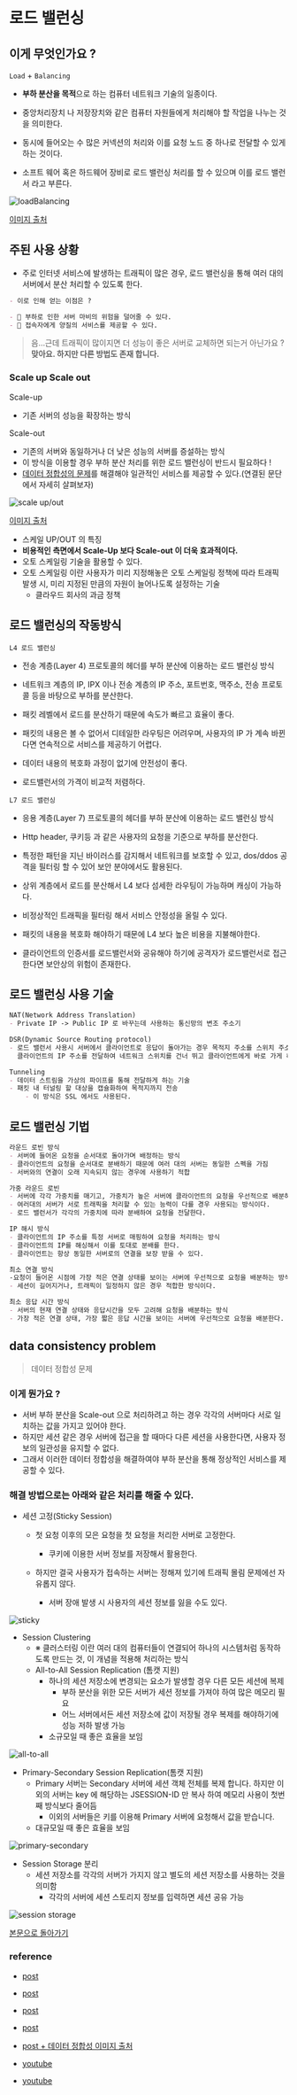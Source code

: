 # 로드 밸런싱

## 이게 무엇인가요 ?

`Load` + `Balancing`

- **부하 분산을 목적**으로 하는 컴퓨터 네트워크 기술의 일종이다.

- 중앙처리장치 나 저장장치와 같은 컴퓨터 자원들에게 처리해야 할 작업을 나누는 것을 의미한다.

- 동시에 들어오는 수 많은 커넥션의 처리와 이를 요청 노드 중 하나로 전달할 수 있게 하는 것이다.

- 소프트 웨어 혹은 하드웨어 장비로 로드 밸런싱 처리를 할 수 있으며 이를 로드 밸런서 라고 부른다.

![loadBalancing](https://user-images.githubusercontent.com/49216939/185589574-8a297aaf-785a-40f1-9852-4ea3570c60eb.png)

[이미지 출처](https://tecoble.techcourse.co.kr/post/2021-11-07-load-balancing/)

## 주된 사용 상황
- 주로 인터넷 서비스에 발생하는 트래픽이 많은 경우, 로드 밸런싱을 통해 여러 대의 서버에서 분산 처리할 수 있도록 한다.

```markdown
- 이로 인해 얻는 이점은 ?

- 🤞 부하로 인한 서버 마비의 위험을 덜어줄 수 있다.
- 🤞 접속자에게 양질의 서비스를 제공할 수 있다.
```

> 음...근데 트래픽이 많이지면 더 성능이 좋은 서버로 교체하면 되는거 아닌가요 ?
> **맞아요. 하지만 다른 방법도 존재 합니다.**

### Scale up Scale out
Scale-up
- 기존 서버의 성능을 확장하는 방식

Scale-out
- 기존의 서버와 동일하거나 더 낮은 성능의 서버를 증설하는 방식
- 이 방식을 이용할 경우 부하 분산 처리를 위한 로드 밸런싱이 반드시 필요하다 !
- [데이터 정합성의 문제](#data-consistency-problem)를 해결해야 일관적인 서비스를 제공할 수 있다.(연결된 문단에서 자세히 살펴보자)

![scale up/out](https://user-images.githubusercontent.com/49216939/185591584-b7c6f23c-3378-45e7-b8a0-708112afed14.png)

[이미지 출처](https://hooni.net/95321)

- 스케일 UP/OUT 의 특징
- **비용적인 측면에서 Scale-Up 보다 Scale-out 이 더욱 효과적이다.**
- 오토 스케일링 기술을 활용할 수 있다.
- 오토 스케일링 이란 사용자가 미리 지정해놓은 오토 스케일링 정책에 따라 트래픽 발생 시, 미리 지정된 만큼의 자원이 늘어나도록 설정하는 기술
    - 클라우드 회사의 과금 정책
    
## 로드 밸런싱의 작동방식

`L4 로드 밸런싱`

- 전송 계층(Layer 4) 프로토콜의 헤더를 부하 분산에 이용하는 로드 밸런싱 방식
- 네트워크 계층의 IP, IPX 이나 전송 계층의 IP 주소, 포트번호, 맥주소, 전송 프로토콜 등을 바탕으로 부하를 분산한다.

- 패킷 레벨에서 로드를 분산하기 때문에 속도가 빠르고 효율이 좋다.
- 패킷의 내용은 볼 수 없어서 디테일한 라우팅은 어려우며, 사용자의 IP 가 계속 바뀐다면 연속적으로 서비스를 제공하기 어렵다.
- 데이터 내용의 복호화 과정이 없기에 안전성이 좋다.
- 로드밸런서의 가격이 비교적 저렴하다.


`L7 로드 밸런싱`

- 응용 계층(Layer 7) 프로토콜의 헤더를 부하 분산에 이용하는 로드 밸런싱 방식
- Http header, 쿠키등 과 같은 사용자의 요청을 기준으로 부하를 분산한다.
- 특정한 패턴을 지닌 바이러스를 감지해서 네트워크를 보호할 수 있고, dos/ddos 공격을 필터링 할 수 있어 보안 분야에서도 활용된다.

- 상위 계층에서 로드를 분산해서 L4 보다 섬세한 라우팅이 가능하며 캐싱이 가능하다.
- 비정상적인 트래픽을 필터링 해서 서비스 안정성을 올릴 수 있다.
- 패킷의 내용을 복호화 해야하기 때문에 L4 보다 높은 비용을 지불해야한다.
- 클라이언트의 인증서를 로드밸런서와 공유해야 하기에 공격자가 로드밸런서로 접근한다면 보안상의 위험이 존재한다.

## 로드 밸런싱 사용 기술
```markdown
NAT(Network Address Translation)
- Private IP -> Public IP 로 바꾸는데 사용하는 통신망의 변조 주소기
```

```markdown
DSR(Dynamic Source Routing protocol)
- 로드 밸런서 사용시 서버에서 클라이언트로 응답이 돌아가는 경우 목적지 주소를 스위치 주소의 IP 가 아닌 
  클라이언트의 IP 주소를 전달하여 네트워크 스위치를 건너 뛰고 클라이언트에게 바로 가게 하는 기술
```
```markdown
Tunneling
- 데이터 스트림을 가상의 파이프를 통해 전달하게 하는 기술
- 패킷 내 터널링 할 대상을 캡슐화하여 목적지까지 전송
    - 이 방식은 SSL 에서도 사용된다.
```

## 로드 밸런싱 기법
```markdown
라운드 로빈 방식
- 서버에 들어온 요청을 순서대로 돌아가며 배정하는 방식
- 클라이언트의 요청을 순서대로 분배하기 때문에 여러 대의 서버는 동일한 스펙을 가짐 
- 서버와의 연결이 오래 지속되지 않는 경우에 사용하기 적합
```
```markdown
가중 라운드 로빈
- 서버에 각각 가중치를 매기고, 가중치가 높은 서버에 클라이언트의 요청을 우선적으로 배분하는 방식
- 여러대의 서버가 서로 트래픽을 처리할 수 있는 능력이 다를 경우 사용되는 방식이다.
- 로드 밸런서가 각각의 가중치에 따라 분배하여 요청을 전달한다.
```
```markdown
IP 해시 방식
- 클라이언트의 IP 주소를 특정 서버로 매핑하여 요청을 처리하는 방식
- 클라이언트의 IP를 해싱해서 이를 토대로 분배를 한다.
- 클라이언트는 항상 동일한 서버로의 연결을 보장 받을 수 있다.
```
```markdown
최소 연결 방식
-요청이 들어온 시점에 가장 적은 연결 상태를 보이는 서버에 우선적으로 요청을 배분하는 방식
- 세션이 길어지거나, 트래픽이 일정하지 않은 경우 적합한 방식이다.
```
```markdown
최소 응답 시간 방식
- 서버의 현재 연결 상태와 응답시간을 모두 고려해 요청을 배분하는 방식
- 가장 적은 연결 상태, 가장 짧은 응답 시간을 보이는 서버에 우선적으로 요청을 배분한다.
```

## data consistency problem
> 데이터 정합성 문제

### 이게 뭔가요 ?
- 서버 부하 분산을 Scale-out 으로 처리하려고 하는 경우 각각의 서버마다 서로 일치하는 값을 가지고 있어야 한다.
- 하지만 세션 같은 경우 서버에 접근을 할 때마다 다른 세션을 사용한다면, 사용자 정보의 일관성을 유지할 수 없다. 
- 그래서 이러한 데이터 정합성을 해결하여야 부하 분산을 통해 정상적인 서비스를 제공할 수 있다.


### 해결 방법으로는 아래와 같은 처리를 해줄 수 있다.
- 세션 고정(Sticky Session) 
    - 첫 요청 이후의 모은 요청을 첫 요청을 처리한 서버로 고정한다.
        - 쿠키에 이용한 서버 정보를 저장해서 활용한다.
      
    - 하지만 결국 사용자가 접속하는 서버는 정해져 있기에 트래픽 몰림 문제에선 자유롭지 않다.
        - 서버 장애 발생 시 사용자의 세션 정보를 잃을 수도 있다.

![sticky](https://user-images.githubusercontent.com/49216939/185604028-1b612235-4704-4785-9fcd-30235fdaf2f7.png)

- Session Clustering
  - ※ 클러스터링 이란 여러 대의 컴퓨터들이 연결되어 하나의 시스템처럼 동작하도록 만드는 것, 이 개념을 적용해 처리하는 방식
  - All-to-All Session Replication (톰캣 지원)
      - 하나의 세션 저장소에 변경되는 요소가 발생할 경우 다른 모든 세션에 복제
          - 부하 분산을 위한 모든 서버가 세션 정보를 가져야 하여 많은 메모리 필요
          - 어느 서버에서든 세션 저장소에 값이 저장될 경우 복제를 해야하기에 성능 저하 발생 가능
      - 소규모일 때 좋은 효율을 보임

![all-to-all](https://user-images.githubusercontent.com/49216939/185603498-57ffe2fc-e952-4b09-8699-6dc8141d22ec.png)

- Primary-Secondary Session Replication(톰캣 지원)
    - Primary 서버는 Secondary 서버에 세션 객체 전체를 복제 합니다. 
      하지만 이외의 서버는 key 에 해당하는 JSESSION-ID 만 복사 하여 메모리 사용이 첫번째 방식보다 줄어듬
        - 이외의 서버들은 키를 이용해 Primary 서버에 요청해서 값을 받습니다.
    - 대규모일 때 좋은 효율을 보임
          
![primary-secondary](https://user-images.githubusercontent.com/49216939/185603329-cfd21498-c740-492c-b320-ed4b433bf281.png)
  
- Session Storage 분리
    -  세션 저장소를 각각의 서버가 가지지 않고 별도의 세션 저장소를 사용하는 것을 의미함
        - 각각의 서버에 세션 스토리지 정보를 입력하면 세션 공유 가능

![session storage](https://user-images.githubusercontent.com/49216939/185603870-09df75ca-72ba-4d40-bf57-a97c2fdf4a87.png)

[본문으로 돌아가기](#Scale-up-Scale-out)

### reference

- [post](https://tecoble.techcourse.co.kr/post/2021-11-07-load-balancing/)
- [post](https://mkki.github.io/interview/2018/12/20/qna-for-job-interview.html)
- [post](https://n-square.tistory.com/125)
- [post](https://hyuntaeknote.tistory.com/6)
- [post + 데이터 정합성 이미지 출처](https://hyuntaeknote.tistory.com/6)

- [youtube](https://www.youtube.com/watch?v=kYipnodgi2I)
- [youtube](https://www.youtube.com/watch?v=u4O4zHdiFhk)